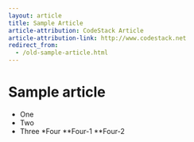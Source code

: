 ```yaml
---
layout: article
title: Sample Article
article-attribution: CodeStack Article
article-attribution-link: http://www.codestack.net
redirect_from:
  - /old-sample-article.html
---
```


# Sample article
* One
* Two
* Three
*Four
**Four-1
**Four-2